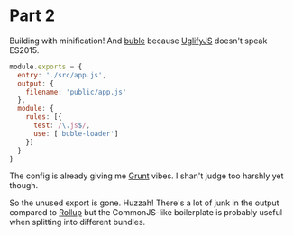 # Part 2

Building with minification! And [buble](https://buble.surge.sh/) because [UglifyJS](https://github.com/mishoo/UglifyJS2) doesn't speak ES2015.

```js
module.exports = {
  entry: './src/app.js',
  output: {
    filename: 'public/app.js'
  },
  module: {
    rules: [{
      test: /\.js$/,
      use: ['buble-loader']
    }]
  }
}
```

The config is already giving me [Grunt](https://gruntjs.com/) vibes. I shan't judge too harshly yet though.

So the unused export is gone. Huzzah! There's a lot of junk in the output compared to [Rollup](http://rollupjs.org/) but the CommonJS-like boilerplate is probably useful when splitting into different bundles.